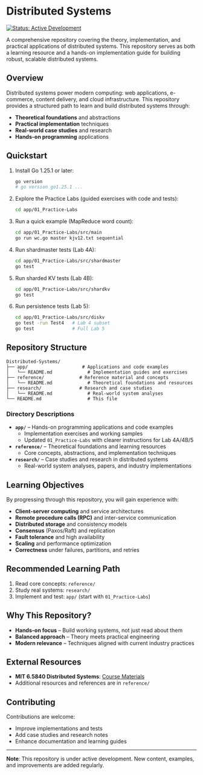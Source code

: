 # Distributed Systems

[![Status: Active Development](https://img.shields.io/badge/Status-Active%20Development-brightgreen.svg)](https://github.com/yourusername/Distributed-Systems)

A comprehensive repository covering the theory, implementation, and practical applications of distributed systems. This repository serves as both a learning resource and a hands-on implementation guide for building robust, scalable distributed systems.

## Overview

Distributed systems power modern computing: web applications, e-commerce, content delivery, and cloud infrastructure. This repository provides a structured path to learn and build distributed systems through:

- **Theoretical foundations** and abstractions
- **Practical implementation** techniques
- **Real-world case studies** and research
- **Hands-on programming** applications

## Quickstart

1. Install Go 1.25.1 or later:
   ```bash
   go version
   # go version go1.25.1 ...
   ```
2. Explore the Practice Labs (guided exercises with code and tests):
   ```bash
   cd app/01_Practice-Labs
   ```
3. Run a quick example (MapReduce word count):
   ```bash
   cd app/01_Practice-Labs/src/main
   go run wc.go master kjv12.txt sequential
   ```
4. Run shardmaster tests (Lab 4A):
   ```bash
   cd app/01_Practice-Labs/src/shardmaster
   go test
   ```
5. Run sharded KV tests (Lab 4B):
   ```bash
   cd app/01_Practice-Labs/src/shardkv
   go test
   ```
6. Run persistence tests (Lab 5):
   ```bash
   cd app/01_Practice-Labs/src/diskv
   go test -run Test4   # Lab 4 subset
   go test              # Full Lab 5
   ```

## Repository Structure

```
Distributed-Systems/
├── app/                    # Applications and code examples
│   └── README.md             # Implementation guides and exercises
├── reference/             # Reference material and concepts
│   └── README.md             # Theoretical foundations and resources
├── research/              # Research and case studies
│   └── README.md             # Real-world system analyses
└── README.md                 # This file
```

### Directory Descriptions

- **`app/`** – Hands-on programming applications and code examples
  - Implementation exercises and working samples
  - Updated `01_Practice-Labs` with clearer instructions for Lab 4A/4B/5
- **`reference/`** – Theoretical foundations and learning resources
  - Core concepts, abstractions, and implementation techniques
- **`research/`** – Case studies and research in distributed systems
  - Real-world system analyses, papers, and industry implementations

## Learning Objectives

By progressing through this repository, you will gain experience with:

- **Client-server computing** and service architectures
- **Remote procedure calls (RPC)** and inter-service communication
- **Distributed storage** and consistency models
- **Consensus** (Paxos/Raft) and replication
- **Fault tolerance** and high availability
- **Scaling** and performance optimization
- **Correctness** under failures, partitions, and retries

## Recommended Learning Path

1. Read core concepts: `reference/`
2. Study real systems: `research/`
3. Implement and test: `app/` (start with `01_Practice-Labs`)

## Why This Repository?

- **Hands-on focus** – Build working systems, not just read about them
- **Balanced approach** – Theory meets practical engineering
- **Modern relevance** – Techniques aligned with current industry practices

## External Resources

- **MIT 6.5840 Distributed Systems**: [Course Materials](https://pdos.csail.mit.edu/6.824/)
- Additional resources and references are in `reference/`

## Contributing

Contributions are welcome:

- Improve implementations and tests
- Add case studies and research notes
- Enhance documentation and learning guides

---

**Note**: This repository is under active development. New content, examples, and improvements are added regularly.